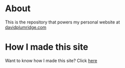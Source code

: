 # About

This is the repository that powers my personal website at [davidplumridge.com](http://davidplumridge.com)

# How I made this site

Want to know how I made this site? Click [here](https://davidplumridge.com/2020/07/08/how-I-built-this-site.html)